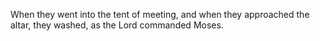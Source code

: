 When they went into the tent of meeting, and when they approached the altar, they washed, as the Lord commanded Moses.
